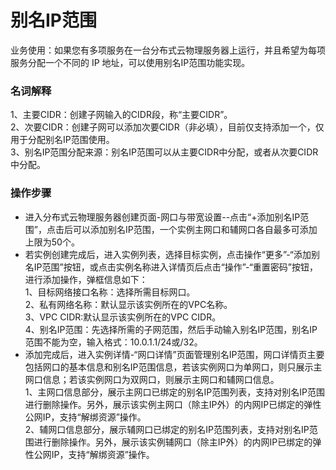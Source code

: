 # 别名IP范围

业务使用：如果您有多项服务在一台分布式云物理服务器上运行，并且希望为每项服务分配一个不同的 IP 地址，可以使用别名IP范围功能实现。

### 名词解释
1、主要CIDR：创建子网输入的CIDR段，称“主要CIDR”。</br>
2、次要CIDR：创建子网可以添加次要CIDR（非必填），目前仅支持添加一个，仅用于分配别名IP范围使用。</br>
3、别名IP范围分配来源：别名IP范围可以从主要CIDR中分配，或者从次要CIDR中分配。</br>

### 操作步骤
- 进入分布式云物理服务器创建页面-网口与带宽设置--点击“+添加别名IP范围”，点击后可以添加别名IP范围，一个实例主网口和辅网口各自最多可添加上限为50个。<br/>
- 若实例创建完成后，进入实例列表，选择目标实例，点击操作“更多”-“添加别名IP范围”按钮，或点击实例名称进入详情页后点击“操作”-“重置密码”按钮，进行添加操作，弹框信息如下：<br/>
  1、目标网络接口名称：选择所需目标网口。<br/>
  2、私有网络名称：默认显示该实例所在的VPC名称。<br/>
  3、VPC CIDR:默认显示该实例所在的VPC CIDR。<br/>
  4、别名IP范围：先选择所需的子网范围，然后手动输入别名IP范围，别名IP范围不能为空，输入格式：10.0.1.1/24或/32。<br/>
- 添加完成后，进入实例详情-“网口详情”页面管理别名IP范围，网口详情页主要包括网口的基本信息和别名IP范围信息，若该实例网口为单网口，则只展示主网口信息；若该实例网口为双网口，则展示主网口和辅网口信息。<br/>
  1、主网口信息部分，展示主网口已绑定的别名IP范围列表，支持对别名IP范围进行删除操作。另外，展示该实例主网口（除主IP外）的内网IP已绑定的弹性公网IP，支持“解绑资源”操作。<br/>
  2、辅网口信息部分，展示辅网口已绑定的别名IP范围列表，支持对别名IP范围进行删除操作。另外，展示该实例辅网口（除主IP外）的内网IP已绑定的弹性公网IP，支持“解绑资源”操作。<br/>
  


